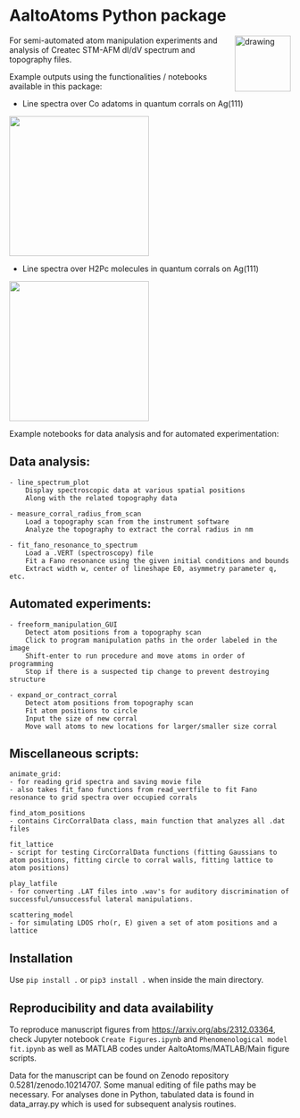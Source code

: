 # AaltoAtoms Python package
<img src="https://github.com/abekipnis/Atoms/blob/master/etc/logo.png" alt="drawing" style="width:100px;" align="right"/>
For semi-automated atom manipulation experiments and analysis of Createc STM-AFM dI/dV spectrum and topography files.

Example outputs using the functionalities / notebooks available in this package:
  - Line spectra over Co adatoms in quantum corrals on Ag(111)
<img src="https://github.com/abekipnis/Atoms/blob/master/etc/Co_Kondo.gif" width="250">

  - Line spectra over H2Pc molecules in quantum corrals on Ag(111)
<img src="https://github.com/abekipnis/Atoms/blob/master/etc/H2Pc_GIF.gif" width="250">

Example notebooks for data analysis and for automated experimentation:


## Data analysis:
    - line_spectrum_plot
        Display spectroscopic data at various spatial positions
        Along with the related topography data

    - measure_corral_radius_from_scan
        Load a topography scan from the instrument software
        Analyze the topography to extract the corral radius in nm

    - fit_fano_resonance_to_spectrum
        Load a .VERT (spectroscopy) file
        Fit a Fano resonance using the given initial conditions and bounds
        Extract width w, center of lineshape E0, asymmetry parameter q, etc.

## Automated experiments:
    - freeform_manipulation_GUI
        Detect atom positions from a topography scan
        Click to program manipulation paths in the order labeled in the image
        Shift-enter to run procedure and move atoms in order of programming
        Stop if there is a suspected tip change to prevent destroying structure

    - expand_or_contract_corral
        Detect atom positions from topography scan
        Fit atom positions to circle
        Input the size of new corral
        Move wall atoms to new locations for larger/smaller size corral


## Miscellaneous scripts:

    animate_grid:
    - for reading grid spectra and saving movie file
    - also takes fit_fano functions from read_vertfile to fit Fano resonance to grid spectra over occupied corrals

    find_atom_positions
    - contains CircCorralData class, main function that analyzes all .dat files

    fit_lattice
    - script for testing CircCorralData functions (fitting Gaussians to atom positions, fitting circle to corral walls, fitting lattice to atom positions)

    play_latfile
    - for converting .LAT files into .wav's for auditory discrimination of successful/unsuccessful lateral manipulations.

    scattering_model
    - for simulating LDOS rho(r, E) given a set of atom positions and a lattice

## Installation
Use `pip install .` or `pip3 install .` when inside the main directory.

## Reproducibility and data availability
To reproduce manuscript figures from https://arxiv.org/abs/2312.03364, check Jupyter notebook `Create Figures.ipynb` and `Phenomenological model fit.ipynb` as well as MATLAB codes under AaltoAtoms/MATLAB/Main figure scripts.

Data for the manuscript can be found on Zenodo repository 0.5281/zenodo.10214707. Some manual editing of file paths may be necessary. For analyses done in Python, tabulated data is found in data_array.py which is used for subsequent analysis routines.
